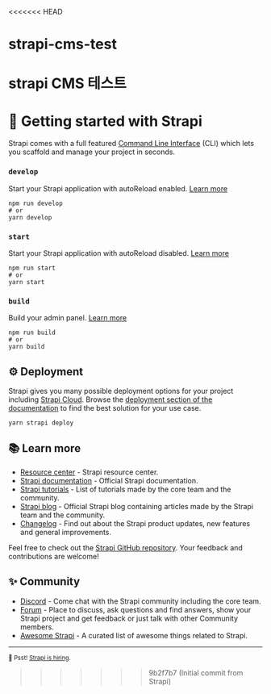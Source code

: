 <<<<<<< HEAD
# strapi-cms-test
strapi CMS 테스트
=======
# 🚀 Getting started with Strapi

Strapi comes with a full featured [Command Line Interface](https://docs.strapi.io/dev-docs/cli) (CLI) which lets you scaffold and manage your project in seconds.

### `develop`

Start your Strapi application with autoReload enabled. [Learn more](https://docs.strapi.io/dev-docs/cli#strapi-develop)

```
npm run develop
# or
yarn develop
```

### `start`

Start your Strapi application with autoReload disabled. [Learn more](https://docs.strapi.io/dev-docs/cli#strapi-start)

```
npm run start
# or
yarn start
```

### `build`

Build your admin panel. [Learn more](https://docs.strapi.io/dev-docs/cli#strapi-build)

```
npm run build
# or
yarn build
```

## ⚙️ Deployment

Strapi gives you many possible deployment options for your project including [Strapi Cloud](https://cloud.strapi.io). Browse the [deployment section of the documentation](https://docs.strapi.io/dev-docs/deployment) to find the best solution for your use case.

```
yarn strapi deploy
```

## 📚 Learn more

- [Resource center](https://strapi.io/resource-center) - Strapi resource center.
- [Strapi documentation](https://docs.strapi.io) - Official Strapi documentation.
- [Strapi tutorials](https://strapi.io/tutorials) - List of tutorials made by the core team and the community.
- [Strapi blog](https://strapi.io/blog) - Official Strapi blog containing articles made by the Strapi team and the community.
- [Changelog](https://strapi.io/changelog) - Find out about the Strapi product updates, new features and general improvements.

Feel free to check out the [Strapi GitHub repository](https://github.com/strapi/strapi). Your feedback and contributions are welcome!

## ✨ Community

- [Discord](https://discord.strapi.io) - Come chat with the Strapi community including the core team.
- [Forum](https://forum.strapi.io/) - Place to discuss, ask questions and find answers, show your Strapi project and get feedback or just talk with other Community members.
- [Awesome Strapi](https://github.com/strapi/awesome-strapi) - A curated list of awesome things related to Strapi.

---

<sub>🤫 Psst! [Strapi is hiring](https://strapi.io/careers).</sub>
>>>>>>> 9b2f7b7 (Initial commit from Strapi)
